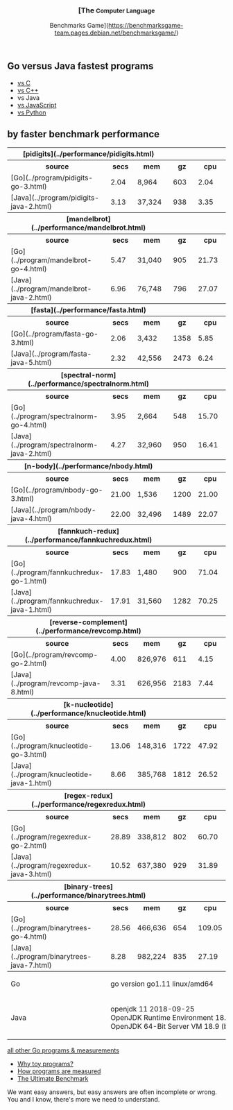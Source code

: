 <header>

### [The <small>Computer Language</small>  
Benchmarks Game](https://benchmarksgame-team.pages.debian.net/benchmarksgame/)

</header>

<article>

<div>

# Go versus Java fastest programs

<aside>

<nav>

*   [<span>vs C</span>](../faster/go-gcc.html)
*   [<span>vs C++</span>](../faster/go-gpp.html)
*   vs Java
*   [<span>vs JavaScript</span>](../faster/go-node.html)
*   [<span>vs Python</span>](../faster/go-python3.html)

</nav>

</aside>

</div>

<section>

<div>

## by faster benchmark performance

</div>

<table>

<tbody>

<tr>

<th colspan="3">[<span>pidigits</span>](../performance/pidigits.html)</th>

<th colspan="3"></th>

</tr>

<tr>

<th>source</th>

<th>secs</th>

<th>mem</th>

<th>gz</th>

<th>cpu</th>

<th>cpu load</th>

</tr>

<tr>

<td>[<span>Go</span>](../program/pidigits-go-3.html)</td>

<td class="best">2.04</td>

<td>8,964</td>

<td>603</td>

<td>2.04</td>

<td class="message">0% 83% 18% 0%</td>

</tr>

<tr>

<td>[<span>Java</span>](../program/pidigits-java-2.html)</td>

<td>3.13</td>

<td>37,324</td>

<td>938</td>

<td>3.35</td>

<td class="message">98% 5% 3% 3%</td>

</tr>

</tbody>

<tbody>

<tr>

<th colspan="3">[<span>mandelbrot</span>](../performance/mandelbrot.html)</th>

<th colspan="3"></th>

</tr>

<tr>

<th>source</th>

<th>secs</th>

<th>mem</th>

<th>gz</th>

<th>cpu</th>

<th>cpu load</th>

</tr>

<tr>

<td>[<span>Go</span>](../program/mandelbrot-go-4.html)</td>

<td class="best">5.47</td>

<td>31,040</td>

<td>905</td>

<td>21.73</td>

<td class="message">99% 99% 100% 99%</td>

</tr>

<tr>

<td>[<span>Java</span>](../program/mandelbrot-java-2.html)</td>

<td>6.96</td>

<td>76,748</td>

<td>796</td>

<td>27.07</td>

<td class="message">98% 98% 96% 98%</td>

</tr>

</tbody>

<tbody>

<tr>

<th colspan="3">[<span>fasta</span>](../performance/fasta.html)</th>

<th colspan="3"></th>

</tr>

<tr>

<th>source</th>

<th>secs</th>

<th>mem</th>

<th>gz</th>

<th>cpu</th>

<th>cpu load</th>

</tr>

<tr>

<td>[<span>Go</span>](../program/fasta-go-3.html)</td>

<td class="best">2.06</td>

<td>3,432</td>

<td>1358</td>

<td>5.85</td>

<td class="message">87% 30% 84% 84%</td>

</tr>

<tr>

<td>[<span>Java</span>](../program/fasta-java-5.html)</td>

<td>2.32</td>

<td>42,556</td>

<td>2473</td>

<td>6.24</td>

<td class="message">73% 85% 49% 63%</td>

</tr>

</tbody>

<tbody>

<tr>

<th colspan="3">[<span>spectral-norm</span>](../performance/spectralnorm.html)</th>

<th colspan="3"></th>

</tr>

<tr>

<th>source</th>

<th>secs</th>

<th>mem</th>

<th>gz</th>

<th>cpu</th>

<th>cpu load</th>

</tr>

<tr>

<td>[<span>Go</span>](../program/spectralnorm-go-4.html)</td>

<td class="best">3.95</td>

<td>2,664</td>

<td>548</td>

<td>15.70</td>

<td class="message">99% 99% 100% 100%</td>

</tr>

<tr>

<td>[<span>Java</span>](../program/spectralnorm-java-2.html)</td>

<td>4.27</td>

<td>32,960</td>

<td>950</td>

<td>16.41</td>

<td class="message">95% 97% 98% 96%</td>

</tr>

</tbody>

<tbody>

<tr>

<th colspan="3">[<span>n-body</span>](../performance/nbody.html)</th>

<th colspan="3"></th>

</tr>

<tr>

<th>source</th>

<th>secs</th>

<th>mem</th>

<th>gz</th>

<th>cpu</th>

<th>cpu load</th>

</tr>

<tr>

<td>[<span>Go</span>](../program/nbody-go-3.html)</td>

<td class="best">21.00</td>

<td>1,536</td>

<td>1200</td>

<td>21.00</td>

<td class="message">100% 0% 0% 1%</td>

</tr>

<tr>

<td>[<span>Java</span>](../program/nbody-java-4.html)</td>

<td>22.00</td>

<td>32,496</td>

<td>1489</td>

<td>22.07</td>

<td class="message">1% 100% 0% 1%</td>

</tr>

</tbody>

<tbody>

<tr>

<th colspan="3">[<span>fannkuch-redux</span>](../performance/fannkuchredux.html)</th>

<th colspan="3"></th>

</tr>

<tr>

<th>source</th>

<th>secs</th>

<th>mem</th>

<th>gz</th>

<th>cpu</th>

<th>cpu load</th>

</tr>

<tr>

<td>[<span>Go</span>](../program/fannkuchredux-go-1.html)</td>

<td class="best">17.83</td>

<td>1,480</td>

<td>900</td>

<td>71.04</td>

<td class="message">100% 100% 100% 100%</td>

</tr>

<tr>

<td>[<span>Java</span>](../program/fannkuchredux-java-1.html)</td>

<td>17.91</td>

<td>31,560</td>

<td>1282</td>

<td>70.25</td>

<td class="message">99% 98% 99% 97%</td>

</tr>

</tbody>

<tbody>

<tr>

<th colspan="3">[<span>reverse-complement</span>](../performance/revcomp.html)</th>

<th colspan="3"></th>

</tr>

<tr>

<th>source</th>

<th>secs</th>

<th>mem</th>

<th>gz</th>

<th>cpu</th>

<th>cpu load</th>

</tr>

<tr>

<td>[<span>Go</span>](../program/revcomp-go-2.html)</td>

<td>4.00</td>

<td>826,976</td>

<td>611</td>

<td>4.15</td>

<td class="message">5% 13% 87% 1%</td>

</tr>

<tr>

<td>[<span>Java</span>](../program/revcomp-java-8.html)</td>

<td>3.31</td>

<td>626,956</td>

<td>2183</td>

<td>7.44</td>

<td class="message">56% 60% 83% 45%</td>

</tr>

</tbody>

<tbody>

<tr>

<th colspan="3">[<span>k-nucleotide</span>](../performance/knucleotide.html)</th>

<th colspan="3"></th>

</tr>

<tr>

<th>source</th>

<th>secs</th>

<th>mem</th>

<th>gz</th>

<th>cpu</th>

<th>cpu load</th>

</tr>

<tr>

<td>[<span>Go</span>](../program/knucleotide-go-3.html)</td>

<td>13.06</td>

<td>148,316</td>

<td>1722</td>

<td>47.92</td>

<td class="message">90% 89% 95% 93%</td>

</tr>

<tr>

<td>[<span>Java</span>](../program/knucleotide-java-1.html)</td>

<td>8.66</td>

<td>385,768</td>

<td>1812</td>

<td>26.52</td>

<td class="message">76% 81% 74% 76%</td>

</tr>

</tbody>

<tbody>

<tr>

<th colspan="3">[<span>regex-redux</span>](../performance/regexredux.html)</th>

<th colspan="3"></th>

</tr>

<tr>

<th>source</th>

<th>secs</th>

<th>mem</th>

<th>gz</th>

<th>cpu</th>

<th>cpu load</th>

</tr>

<tr>

<td>[<span>Go</span>](../program/regexredux-go-2.html)</td>

<td>28.89</td>

<td>338,812</td>

<td>802</td>

<td>60.70</td>

<td class="message">41% 51% 48% 70%</td>

</tr>

<tr>

<td>[<span>Java</span>](../program/regexredux-java-3.html)</td>

<td>10.52</td>

<td>637,380</td>

<td>929</td>

<td>31.89</td>

<td class="message">75% 80% 77% 72%</td>

</tr>

</tbody>

<tbody>

<tr>

<th colspan="3">[<span>binary-trees</span>](../performance/binarytrees.html)</th>

<th colspan="3"></th>

</tr>

<tr>

<th>source</th>

<th>secs</th>

<th>mem</th>

<th>gz</th>

<th>cpu</th>

<th>cpu load</th>

</tr>

<tr>

<td>[<span>Go</span>](../program/binarytrees-go-4.html)</td>

<td>28.56</td>

<td>466,636</td>

<td>654</td>

<td>109.05</td>

<td class="message">96% 95% 96% 95%</td>

</tr>

<tr>

<td>[<span>Java</span>](../program/binarytrees-java-7.html)</td>

<td>8.28</td>

<td>982,224</td>

<td>835</td>

<td>27.19</td>

<td class="message">79% 86% 83% 83%</td>

</tr>

</tbody>

<tbody>

<tr>

<td>Go</td>

<td colspan="5" class="message">

go version go1.11 linux/amd64

</td>

</tr>

<tr>

<td>Java</td>

<td colspan="5" class="message">

openjdk 11 2018-09-25  
OpenJDK Runtime Environment 18.9 (build 11+28)  
OpenJDK 64-Bit Server VM 18.9 (build 11+28, mixed mode)

</td>

</tr>

</tbody>

</table>

<nav>

[all other Go programs & measurements](../measurements/go.html)

</nav>

</section>

</article>

<footer>

<nav>

*   [<span>Why toy programs?</span>](../why-measure-toy-benchmark-programs.html)
*   [<span>How programs are measured</span>](../how-programs-are-measured.html)
*   [<span>The Ultimate Benchmark</span>](../dont-jump-to-conclusions.html)

</nav>

<aside>

We want easy answers, but easy answers are often incomplete or wrong. You and I know, there's more we need to understand.

</aside>

</footer>
